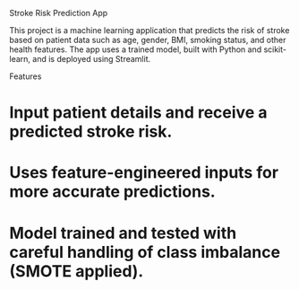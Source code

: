 

Stroke Risk Prediction App

This project is a machine learning application that predicts the risk of stroke based on patient data such as age, gender, BMI, smoking status, and other health features. The app uses a trained model, built with Python and scikit-learn, and is deployed using Streamlit.

Features

 # Input patient details and receive a predicted stroke risk.

 # Uses feature-engineered inputs for more accurate predictions.

 # Model trained and tested with careful handling of class imbalance (SMOTE applied).

